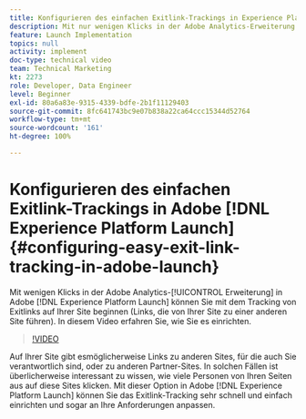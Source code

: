 ```yaml
---
title: Konfigurieren des einfachen Exitlink-Trackings in Experience Platform Launch
description: Mit nur wenigen Klicks in der Adobe Analytics-Erweiterung in Experience Platform Launch können Sie mit dem Tracking von Exitlinks auf Ihrer Site beginnen (Links, die von Ihrer Site zu einer anderen Site führen). In diesem Video erfahren Sie, wie Sie es einrichten.
feature: Launch Implementation
topics: null
activity: implement
doc-type: technical video
team: Technical Marketing
kt: 2273
role: Developer, Data Engineer
level: Beginner
exl-id: 80a6a83e-9315-4339-bdfe-2b1f11129403
source-git-commit: 8fc641743bc9e07b838a22ca64ccc15344d52764
workflow-type: tm+mt
source-wordcount: '161'
ht-degree: 100%

---
```


# Konfigurieren des einfachen Exitlink-Trackings in Adobe [!DNL Experience Platform Launch] {#configuring-easy-exit-link-tracking-in-adobe-launch}

Mit wenigen Klicks in der Adobe Analytics-[!UICONTROL Erweiterung] in Adobe [!DNL Experience Platform Launch] können Sie mit dem Tracking von Exitlinks auf Ihrer Site beginnen (Links, die von Ihrer Site zu einer anderen Site führen). In diesem Video erfahren Sie, wie Sie es einrichten.

>[!VIDEO](https://video.tv.adobe.com/v/25763/?quality=12&learn=on)

Auf Ihrer Site gibt esmöglicherweise Links zu anderen Sites, für die auch Sie verantwortlich sind, oder zu anderen Partner-Sites. In solchen Fällen ist überlicherweise interessant zu wissen, wie viele Personen von Ihren Seiten aus auf diese Sites klicken. Mit dieser Option in Adobe [!DNL Experience Platform Launch] können Sie das Exitlink-Tracking sehr schnell und einfach einrichten und sogar an Ihre Anforderungen anpassen.
